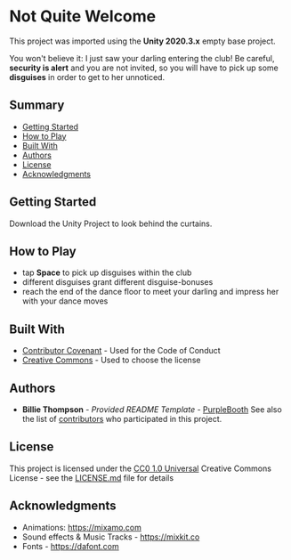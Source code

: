 # Not Quite Welcome

This project was imported using the **Unity 2020.3.x** empty base project.

You won't believe it: I just saw your darling entering the club! 
Be careful, **security is alert** and you are not invited, so you will have to pick up some **disguises** in order to get to her unnoticed.

## Summary

  - [Getting Started](#getting-started)
  - [How to Play](#how-to-play)
  - [Built With](#built-with)
  - [Authors](#authors)
  - [License](#license)
  - [Acknowledgments](#acknowledgments)

## Getting Started

Download the Unity Project to look behind the curtains.

## How to Play

  - tap **Space** to pick up disguises within the club
  - different disguises grant different disguise-bonuses
  - reach the end of the dance floor to meet your darling and impress her with your dance moves

## Built With

  - [Contributor Covenant](https://www.contributor-covenant.org/) - Used
    for the Code of Conduct
  - [Creative Commons](https://creativecommons.org/) - Used to choose
    the license

## Authors

  - **Billie Thompson** - *Provided README Template* -
    [PurpleBooth](https://github.com/PurpleBooth)
See also the list of
[contributors](https://github.com/PurpleBooth/a-good-readme-template/contributors)
who participated in this project.

## License

This project is licensed under the [CC0 1.0 Universal](LICENSE.md)
Creative Commons License - see the [LICENSE.md](LICENSE.md) file for
details

## Acknowledgments

  - Animations: https://mixamo.com
  - Sound effects & Music Tracks - https://mixkit.co
  - Fonts - https://dafont.com